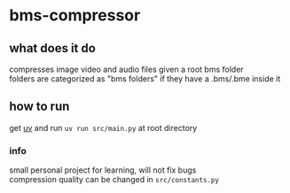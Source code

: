 
# bms-compressor

## what does it do
compresses image video and audio files given a root bms folder  
folders are categorized as "bms folders" if they have a .bms/.bme inside it


## how to run
get [uv](https://github.com/astral-sh/uv) and run `uv run src/main.py` at root directory


### info
small personal project for learning, will not fix bugs  
compression quality can be changed in `src/constants.py`



